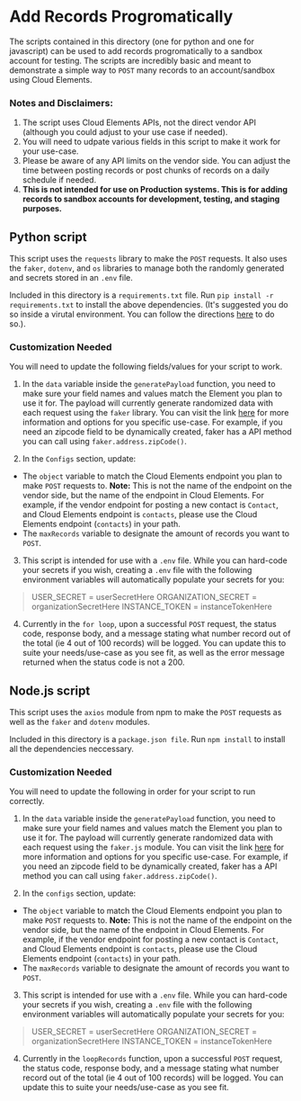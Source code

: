 # Add Records Progromatically
The scripts contained in this directory (one for python and one for javascript) can be used to add records progromatically to a sandbox account for testing. The scripts are incredibly basic and meant to demonstrate a simple way to `POST` many records to an account/sandbox using Cloud Elements.

### Notes and Disclaimers:
1. The script uses Cloud Elements APIs, not the direct vendor API (although you could adjust to your use case if needed).
2. You will need to udpate various fields in this script to make it work for your use-case.
3. Please be aware of any API limits on the vendor side. You can adjust the time between posting records or post chunks of records on a daily schedule if needed.
4. **This is not intended for use on Production systems. This is for adding records to sandbox accounts for development, testing, and staging purposes.**

## Python script
This script uses the `requests` library to make the `POST` requests. It also uses the `faker`, `dotenv`, and `os` libraries to manage both the randomly generated and secrets stored in an `.env` file.

Included in this directory is a `requirements.txt` file. Run `pip install -r requirements.txt` to install the above dependencies. (It's suggested you do so inside a virutal environment. You can follow the directions [here](https://packaging.python.org/guides/installing-using-pip-and-virtual-environments/) to do so.).

### Customization Needed
You will need to update the following fields/values for your script to work.

1. In the `data` variable inside the `generatePayload` function, you need to make sure your field names and values match the Element you plan to use it for. The payload will currently generate randomized data with each request using the `faker` library. You can visit the link [here](https://faker.readthedocs.io/en/master/) for more information and options for you specific use-case. For example, if you need an zipcode field to be dynamically created, faker has a API method you can call using `faker.address.zipCode()`.

2. In the `Configs` section, update:
  * The `object` variable to match the Cloud Elements endpoint you plan to make `POST` requests to. **Note:** This is not the name of the endpoint on the vendor side, but the name of the endpoint in Cloud Elements. For example, if the vendor endpoint for posting a new contact is `Contact`, and Cloud Elements endpoint is `contacts`, please use the Cloud Elements endpoint (`contacts`) in your path.
  * The `maxRecords` variable to designate the amount of records you want to `POST`.

3. This script is intended for use with a `.env` file. While you can hard-code your secrets if you wish, creating a `.env` file with the following environment variables will automatically populate your secrets for you:
  > USER_SECRET = userSecretHere
  > ORGANIZATION_SECRET = organizationSecretHere
  > INSTANCE_TOKEN = instanceTokenHere

4. Currently in the `for loop`, upon a successful `POST` request, the status code, response body, and a message stating what number record out of the total (ie 4 out of 100 records) will be logged. You can update this to suite your needs/use-case as you see fit, as well as the error message returned when the status code is not a 200.

## Node.js script
This script uses the `axios` module from npm to make the `POST` requests as well as the `faker` and `dotenv` modules.

Included in this directory is a `package.json file`. Run `npm install` to install all the dependencies neccessary.

### Customization Needed
You will need to update the following in order for your script to run correctly.

1. In the `data` variable inside the `generatePayload` function, you need to make sure your field names and values match the Element you plan to use it for. The payload will currently generate randomized data with each request using the `faker.js` module. You can visit the link [here](https://www.npmjs.com/package/faker) for more information and options for you specific use-case. For example, if you need an zipcode field to be dynamically created, faker has a API method you can call using `faker.address.zipCode()`.

2. In the `configs` section, update:
  * The `object` variable to match the Cloud Elements endpoint you plan to make `POST` requests to. **Note:** This is not the name of the endpoint on the vendor side, but the name of the endpoint in Cloud Elements. For example, if the vendor endpoint for posting a new contact is `Contact`, and Cloud Elements endpoint is `contacts`, please use the Cloud Elements endpoint (`contacts`) in your path.
  * The `maxRecords` variable to designate the amount of records you want to `POST`.

3. This script is intended for use with a `.env` file. While you can hard-code your secrets if you wish, creating a `.env` file with the following environment variables will automatically populate your secrets for you:
  > USER_SECRET = userSecretHere
  > ORGANIZATION_SECRET = organizationSecretHere
  > INSTANCE_TOKEN = instanceTokenHere

4. Currently in the `loopRecords` function, upon a successful `POST` request, the status code, response body, and a message stating what number record out of the total (ie 4 out of 100 records) will be logged. You can update this to suite your needs/use-case as you see fit.



